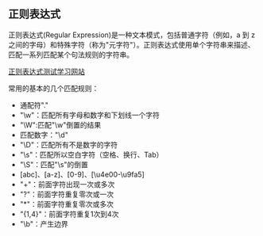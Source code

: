 ## 正则表达式

正则表达式(Regular Expression)是一种文本模式，包括普通字符（例如，a 到 z 之间的字母）和特殊字符（称为"元字符"）。正则表达式使用单个字符串来描述、匹配一系列匹配某个句法规则的字符串。

[正则表达式测试学习网站](https://regexr.com/)

常用的基本的几个匹配规则：

- 通配符"."
- "\w"：匹配所有字母和数字和下划线一个字符
- "\W":匹配"\w"倒置的结果
- 匹配数字："\d"
- "\D"：匹配所有不是数字的字符
- "\s"：匹配所以空白字符（空格、换行、Tab）
- "\S"：匹配"\s"的倒置
- [abc]、[a-z]、[0-9]、[\u4e00-\u9fa5]
- "+"：前面字符出现一次或多次
- "?"：前面字符重复零次或一次
- "*"：前面字符重复零次或多次
- "{1,4}"：前面字符重复1次到4次
- "\b"：产生边界